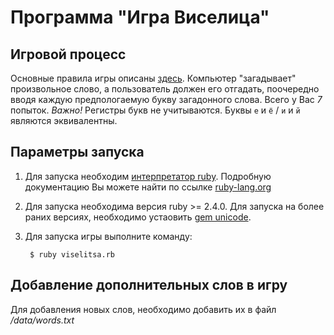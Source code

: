 # Программа "Игра Виселица"

## Игровой процесс
Основные правила игры описаны [здесь](https://ru.wikipedia.org/wiki/Виселица_(игра)).
Компьютер "загадывает" произвольное слово, а пользователь должен его отгадать, поочередно вводя каждую предпологаемую букву загадонного слова.
Всего у Вас *7* попыток.
*Важно!* Регистры букв не учитываются. Буквы `е` и `ё` / `и` и `й` являются эквивалентны.

## Параметры запуска

1. Для запуска необходим [интерпретатор ruby](https://ru.wikipedia.org/wiki/Ruby). Подробную документацию Вы можете найти по ссылке [ruby-lang.org](https://www.ruby-lang.org/en/downloads/)
 
2. Для запуска необходима версия ruby >= 2.4.0. Для запуска на более раних версиях, необходимо устаовить [gem unicode](https://github.com/blackwinter/unicode). 

3. Для запуска игры выполните команду:
                        
        $ ruby viselitsa.rb

## Добавление дополнительных слов в игру

 Для добавления новых слов, необходимо добавить их в файл  */data/words.txt*
 